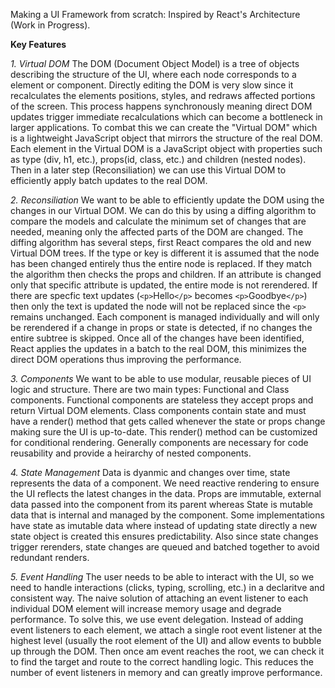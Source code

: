 Making a UI Framework from scratch: Inspired by React's Architecture (Work in Progress).

**Key Features**

*1. Virtual DOM*
The DOM (Document Object Model) is a tree of objects describing the structure of the UI, where each node corresponds to a element or component. Directly editing the DOM is very slow since it recalculates the elements positions, styles, and redraws affected portions of the screen. This process happens synchronously meaning direct DOM updates trigger immediate recalculations which can become a bottleneck in larger applications. To combat this we can create the "Virtual DOM" which is a lightweight JavaScript object that mirrors the structure of the real DOM. Each element in the Virtual DOM is a JavaScript object with properties such as type (div, h1, etc.), props(id, class, etc.) and children (nested nodes). Then in a later step (Reconsiliation) we can use this Virtual DOM to efficiently apply batch updates to the real DOM.

*2. Reconsiliation*
We want to be able to efficiently update the DOM using the changes in our Virtual DOM. We can do this by using a diffing algorithm to compare the models and calculate the minimum set of changes that are needed, meaning only the affected parts of the DOM are changed. The diffing algorithm has several steps, first React compares the old and new Virtual DOM trees. If the type or key is different it is assumed that the node has been changed entirely thus the entire node is replaced. If they match the algorithm then checks the props and children. If an attribute is changed only that specific attribute is updated, the entire mode is not rerendered. If there are specfic text updates (`<p>`Hello`</p>` becomes `<p>`Goodbye`</p>`) then only the text is updated the node will not be replaced since the `<p>` remains unchanged. Each component is managed individually and will only be rerendered if a change in props or state is detected, if no changes the entire subtree is skipped. Once all of the changes have been identified, React applies the updates in a batch to the real DOM, this minimizes the direct DOM operations thus improving the performance.

*3. Components*
We want to be able to use modular, reusable pieces of UI logic and structure. There are two main types: Functional and Class components. Functional components are stateless they accept props and return Virtual DOM elements. Class components contain state and must have a render() method that gets called whenever the state or props change making sure the UI is up-to-date. This render() method can be customized for conditional rendering. Generally components are necessary for code reusability and provide a heirarchy of nested components.
 
*4. State Management*
Data is dyanmic and changes over time, state represents the data of a component. We need reactive rendering to ensure the UI reflects the latest changes in the data. Props are immutable, external data passed into the component from its parent whereas State is mutable data that is internal and managed by the component. Some implementations have state as imutable data where instead of updating state directly a new state object is created this ensures predictability. Also since state changes trigger rerenders, state changes are queued and batched together to avoid redundant renders.

*5. Event Handling*
The user needs to be able to interact with the UI, so we need to handle interactions (clicks, typing, scrolling, etc.) in a declaritve and consistent way. The naive solution of attaching an event listener to each individual DOM element will increase memory usage and degrade performance. To solve this, we use event delegation. Instead of adding event listeners to each element, we attach a single root event listener at the highest level (usually the root element of the UI) and allow events to bubble up through the DOM. Then once am event reaches the root, we can check it to find the target and route to the correct handling logic. This reduces the number of event listeners in memory and can greatly improve performance. 




